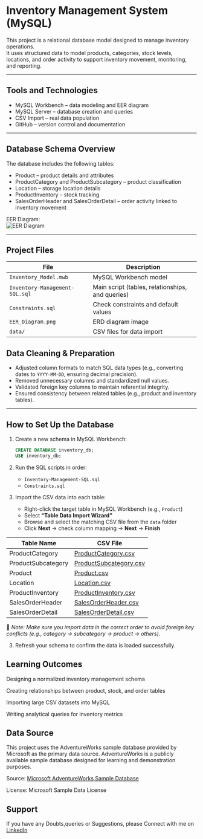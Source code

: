 # Inventory Management System (MySQL)

This project is a relational database model designed to manage inventory operations.  
It uses structured data to model products, categories, stock levels, locations, and order activity to support inventory movement, monitoring, and reporting.

---

## Tools and Technologies
- MySQL Workbench – data modeling and EER diagram
- MySQL Server – database creation and queries
- CSV Import – real data population
- GitHub – version control and documentation

---

## Database Schema Overview
The database includes the following tables:

- Product – product details and attributes  
- ProductCategory and ProductSubcategory – product classification  
- Location – storage location details  
- ProductInventory – stock tracking  
- SalesOrderHeader and SalesOrderDetail – order activity linked to inventory movement

EER Diagram:  
![EER Diagram](images/EER_Diagram.png)

---

## Project Files

| File | Description |
|------|-------------|
| `Inventory_Model.mwb` | MySQL Workbench model |
| `Inventory-Management-SQL.sql` | Main script (tables, relationships, and queries) |
| `Constraints.sql` | Check constraints and default values |
| `EER_Diagram.png` | ERD diagram image |
| `data/` | CSV files for data import |

## Data Cleaning & Preparation

- Adjusted column formats to match SQL data types (e.g., converting dates to `YYYY-MM-DD`, ensuring decimal precision).  
- Removed unnecessary columns and standardized null values.  
- Validated foreign key columns to maintain referential integrity.  
- Ensured consistency between related tables (e.g., product and inventory tables).

---

## How to Set Up the Database

1. Create a new schema in MySQL Workbench:
   ```sql
   CREATE DATABASE inventory_db;
   USE inventory_db;
   
2. Run the SQL scripts in order:
   - `Inventory-Management-SQL.sql`
   - `Constraints.sql`
  
3. Import the CSV data into each table:

   - Right-click the target table in MySQL Workbench (e.g., `Product`)
   - Select **“Table Data Import Wizard”**
   - Browse and select the matching CSV file from the `data` folder
   - Click **Next** → check column mapping → **Next** → **Finish**
   
| Table Name         | CSV File                                                |
| ------------------ | ------------------------------------------------------- |
| ProductCategory    | [ProductCategory.csv](./data/ProductCategory.csv)       |
| ProductSubcategory | [ProductSubcategory.csv](./data/ProductSubcategory.csv) |
| Product            | [Product.csv](./data/Product.csv)                       |
| Location           | [Location.csv](./data/Location.csv)                     |
| ProductInventory   | [ProductInventory.csv](./data/ProductInventory.csv)     |
| SalesOrderHeader   | [SalesOrderHeader.csv](./data/SalesOrderHeader.csv)     |
| SalesOrderDetail   | [SalesOrderDetail.csv](./data/SalesOrderDetail.csv)     |


   📌 *Note: Make sure you import data in the correct order to avoid foreign key conflicts (e.g., category → subcategory → product → others).*
   
3. Refresh your schema to confirm the data is loaded successfully.

## Learning Outcomes

Designing a normalized inventory management schema

Creating relationships between product, stock, and order tables

Importing large CSV datasets into MySQL

Writing analytical queries for inventory metrics

## Data Source

This project uses the AdventureWorks sample database provided by Microsoft as the primary data source.
AdventureWorks is a publicly available sample database designed for learning and demonstration purposes.

Source: [Microsoft AdventureWorks Sample Database](https://learn.microsoft.com/en-us/sql/samples/adventureworks-install-configure?view=sql-server-ver17&tabs=ssms)

License: Microsoft Sample Data License

## Support
If you have any Doubts,queries or Suggestions, please Connect with me on [LinkedIn](www.linkedin.com/in/twinkal-kosada-4909ba266)


